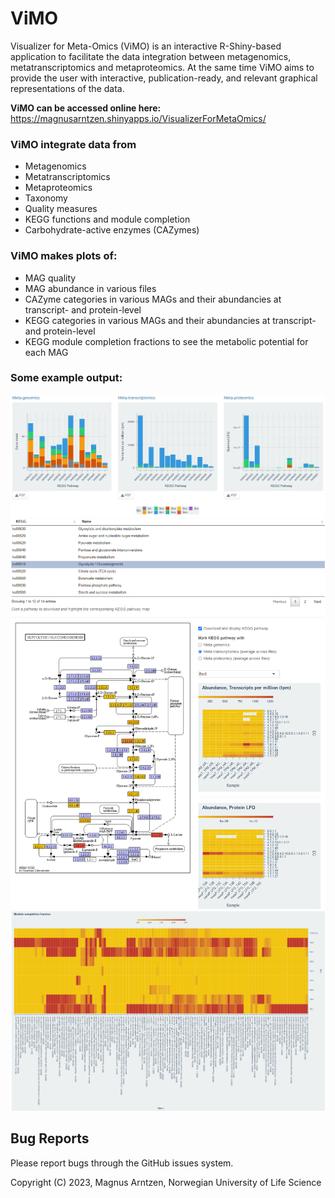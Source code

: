 # ViMO
Visualizer for Meta-Omics (ViMO) is an interactive R-Shiny-based application to facilitate the data integration between metagenomics, metatranscriptomics and metaproteomics. At the same time ViMO aims to provide the user with interactive, publication-ready, and relevant graphical representations of the data.

**ViMO can be accessed online here:**  
https://magnusarntzen.shinyapps.io/VisualizerForMetaOmics/


### ViMO integrate data from
  - Metagenomics  
  - Metatranscriptomics  
  - Metaproteomics  
  - Taxonomy  
  - Quality measures  
  - KEGG functions and module completion  
  - Carbohydrate-active enzymes (CAZymes)  

### ViMO makes plots of:
  - MAG quality  
  - MAG abundance in various files  
  - CAZyme categories in various MAGs and their abundancies at transcript- and protein-level  
  - KEGG categories in various MAGs and their abundancies at transcript- and protein-level  
  - KEGG module completion fractions to see the metabolic potential for each MAG  
  
### Some example output:
  ![Fig1](/example_output/KEGG.PNG)
  ![Fig2](/example_output/KEGG_2.PNG)
  ![Fig3](/example_output/mcf.PNG)

## Bug Reports
Please report bugs through the GitHub issues system.  
  
Copyright (C) 2023, Magnus Arntzen, Norwegian University of Life Science
